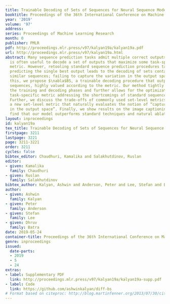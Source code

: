 ```yaml
---
title: Trainable Decoding of Sets of Sequences for Neural Sequence Models
booktitle: Proceedings of the 36th International Conference on Machine Learning
year: '2019'
volume: '97'
address: 
series: Proceedings of Machine Learning Research
month: 0
publisher: PMLR
pdf: http://proceedings.mlr.press/v97/kalyan19a/kalyan19a.pdf
url: http://proceedings.mlr.press/v97/kalyan19a.html
abstract: Many sequence prediction tasks admit multiple correct outputs and so, it
  is often useful to decode a set of outputs that maximize some task-specific set-level
  metric. However, retooling standard sequence prediction procedures tailored towards
  predicting the single best output leads to the decoding of sets containing very
  similar sequences; failing to capture the variation in the output space. To address
  this, we propose $\nabla$BS, a trainable decoding procedure that outputs a set of
  sequences, highly valued according to the metric. Our method tightly integrates
  the training and decoding phases and further allows for the optimization of the
  task-specific metric addressing the shortcomings of standard sequence prediction.
  Further, we discuss the trade-offs of commonly used set-level metrics and motivate
  a new set-level metric that naturally evaluates the notion of “capturing the variation
  in the output space”. Finally, we show results on the image captioning task and
  find that our model outperforms standard techniques and natural ablations.
layout: inproceedings
id: kalyan19a
tex_title: Trainable Decoding of Sets of Sequences for Neural Sequence Models
firstpage: 3211
lastpage: 3221
page: 3211-3221
order: 3211
cycles: false
bibtex_editor: Chaudhuri, Kamalika and Salakhutdinov, Ruslan
editor:
- given: Kamalika
  family: Chaudhuri
- given: Ruslan
  family: Salakhutdinov
bibtex_author: Kalyan, Ashwin and Anderson, Peter and Lee, Stefan and Batra, Dhruv
author:
- given: Ashwin
  family: Kalyan
- given: Peter
  family: Anderson
- given: Stefan
  family: Lee
- given: Dhruv
  family: Batra
date: 2019-05-24
container-title: Proceedings of the 36th International Conference on Machine Learning
genre: inproceedings
issued:
  date-parts:
  - 2019
  - 5
  - 24
extras:
- label: Supplementary PDF
  link: http://proceedings.mlr.press/v97/kalyan19a/kalyan19a-supp.pdf
- label: Code
  link: https://github.com/ashwinkalyan/diff-bs
# Format based on citeproc: http://blog.martinfenner.org/2013/07/30/citeproc-yaml-for-bibliographies/
---
```

